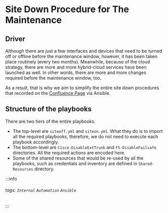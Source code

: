 # Site Down Procedure for The Maintenance

## Driver

Although there are just a few interfaces and devices that need to be turned off or offline before the maintenance window, however, it has been taken place routinely (every two months). Meanwhile, because of the cloud strategy, there are more and more hybrid-cloud services have been launched as well. In other words, there are more and more changes required before the maintenance window, too.

As a result, that is why we aim to simplify the entire site down procedures that recorded on the [Confluence Page](https://bigasia.atlassian.net/wiki/spaces/RCIC/pages/138513193/Site+down+procedure+for+the+maintenance) via Ansible.

## Structure of the playbooks

There are two tiers of the entire playbooks.
* The top-level are `siteoff.yml` and `siteon.yml`. What they do is to import all the required playbooks, therefore, we do not need to execute each playbook accordingly.
* The bottom-level are `Cisco-DisableExtTrunk` and `F5-DisableFailsafe` directories. All the required actions are encoded here.
* Some of the shared resources that would be re-used by all the playbooks, such as credentials and inventory are defined in `Shared-Resources` directory.

:::info
###### tags: `Internal` `Automation` `Ansible`
:::
